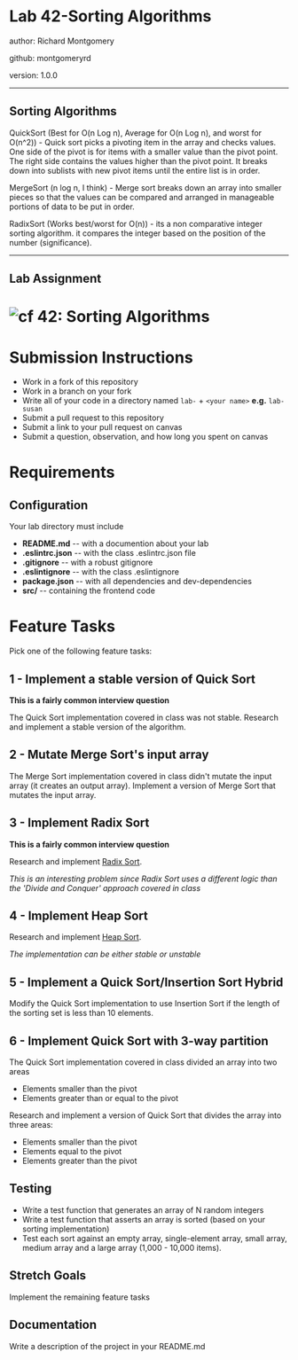 <h1>Lab 42-Sorting Algorithms</h1>

author: Richard Montgomery

github: montgomeryrd

version: 1.0.0

<hr>

<h2>Sorting Algorithms</h2>

QuickSort (Best for O(n Log n), Average for O(n Log n), and worst for O(n^2)) - Quick sort picks a pivoting item in the array and checks values. One side of the pivot is for items with a smaller value than the pivot point. The right side contains the values higher than the pivot point. It breaks down into sublists with new pivot items until the entire list is in order.

MergeSort (n log n, I think) - Merge sort breaks down an array into smaller pieces so that the values can be compared and arranged in manageable portions of data to be put in order.

RadixSort (Works best/worst for O(n)) - its a non comparative integer sorting algorithm. it compares the integer based on the position of the number (significance).

<hr>

<h2>Lab Assignment</h2>

![cf](https://i.imgur.com/7v5ASc8.png) 42: Sorting Algorithms
======

# Submission Instructions
  * Work in a fork of this repository
  * Work in a branch on your fork
  * Write all of your code in a directory named `lab-` + `<your name>` **e.g.** `lab-susan`
  * Submit a pull request to this repository
  * Submit a link to your pull request on canvas
  * Submit a question, observation, and how long you spent on canvas  

# Requirements  
## Configuration  
Your lab directory must include  
* **README.md** -- with a documention about your lab
* **.eslintrc.json** -- with the class .eslintrc.json file
* **.gitignore** -- with a robust gitignore
* **.eslintignore** -- with the class .eslintignore
* **package.json** -- with all dependencies and dev-dependencies 
* **src/** -- containing the frontend code

# Feature Tasks 
Pick one of the following feature tasks:

## 1 - Implement a stable version of Quick Sort
__This is a fairly common interview question__

The Quick Sort implementation covered in class was not stable. Research and implement a stable version of the algorithm. 

## 2 - Mutate Merge Sort's input array

The Merge Sort implementation covered in class didn't mutate the input array (it creates an output array). Implement a version of Merge Sort that mutates the input array.

## 3 - Implement Radix Sort
__This is a fairly common interview question__

Research and implement [Radix Sort](https://en.wikipedia.org/wiki/Radix_sort).

_This is an interesting problem since Radix Sort uses a different logic than the 'Divide and Conquer' approach covered in class_

## 4 - Implement Heap Sort

Research and implement [Heap Sort](https://en.wikipedia.org/wiki/Heapsort).

*The implementation can be either stable or unstable*

## 5 - Implement a Quick Sort/Insertion Sort Hybrid

Modify the Quick Sort implementation to use Insertion Sort if the length of the sorting set is less than 10 elements. 

## 6 - Implement Quick Sort with 3-way partition 

The Quick Sort implementation covered in class divided an array into two areas
*  Elements smaller than the pivot
*  Elements greater than or equal to the pivot

Research and implement a version of Quick Sort that divides the array into three areas:
* Elements smaller than the pivot
* Elements equal to the pivot
* Elements greater than the pivot

## Testing
- Write a test function that generates an array of N random integers
- Write a test function that asserts an array is sorted (based on your sorting implementation)
- Test each sort against an empty array, single-element array, small array, medium array and a large array (1,000 - 10,000 items).

## Stretch Goals
Implement the remaining feature tasks

##  Documentation  
Write a description of the project in your README.md
